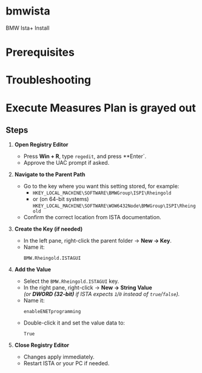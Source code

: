 # bmwista
BMW Ista+ Install

# Prerequisites

# Troubleshooting
 
# Execute Measures Plan is grayed out

## Steps

1. **Open Registry Editor**
   - Press **Win + R**, type `regedit`, and press **Enter`.
   - Approve the UAC prompt if asked.

2. **Navigate to the Parent Path**
   - Go to the key where you want this setting stored, for example:
     - `HKEY_LOCAL_MACHINE\SOFTWARE\BMWGroup\ISPI\Rheingold`
     - or (on 64-bit systems)  
       `HKEY_LOCAL_MACHINE\SOFTWARE\WOW6432Node\BMWGroup\ISPI\Rheingold`
   - Confirm the correct location from ISTA documentation.

3. **Create the Key (if needed)**
   - In the left pane, right-click the parent folder → **New → Key**.
   - Name it:
     ```
     BMW.Rheingold.ISTAGUI
     ```

4. **Add the Value**
   - Select the `BMW.Rheingold.ISTAGUI` key.
   - In the right pane, right-click → **New → String Value**  
     *(or **DWORD (32-bit)** if ISTA expects `1`/`0` instead of `true`/`false`).*
   - Name it:
     ```
     enableENETprogramming
     ```
   - Double-click it and set the value data to:
     ```
     True
     ```

5. **Close Registry Editor**
   - Changes apply immediately.  
   - Restart ISTA or your PC if needed.
